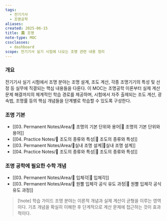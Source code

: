 ```yaml
---
tags:
  - 전기기사
  - 조명공학
aliases: 
created: 2025-06-15
title: 🏛️ 조명
note-type: MOC
cssclasses:
  - dashboard
scope: 전기기사 실기 시험에 나오는 조명 관련 내용 정리
---
```


### 개요

전기기사 실기 시험에서 조명 분야는 조명 설계, 조도 계산, 각종 조명기기의 특성 및 선정 등 실무에 직결되는 핵심 내용들을 다룬다. 이 MOC는 조명공학 이론부터 실제 계산 문제 해결까지의 체계적인 학습 경로를 제공하며, 시험에서 자주 출제되는 조도 계산, 광속법, 조명률 등의 핵심 개념들을 단계별로 학습할 수 있도록 구성한다.

### 조명 기본
- [[03. Permanent Notes/Area/📝 조명의 기본 단위와 용어|📝 조명의 기본 단위와 용어]]
- [[04. Practice Notes/📝 조도의 종류와 특성|📝 조도의 종류와 특성]]
- [[03. Permanent Notes/Area/📝실내 조명 설계|📝실내 조명 설계]]
- [[04. Practice Notes/📝 조도의 종류와 특성|📝 조도의 종류와 특성]]
### 조명 공학에 필요한 수학 개념
- [[03. Permanent Notes/Area/📝 입체각|📝 입체각]]
- [[03. Permanent Notes/Area/📝 원뿔 입체각 공식 유도 과정|📝 원뿔 입체각 공식 유도 과정]]


>[!note] 학습 가이드
>조명 분야는 이론적 개념과 실제 계산이 균형을 이루는 영역이다. 기초 개념을 확실히 이해한 후 단계적으로 계산 문제에 접근하는 것이 효과적이다.
